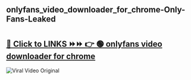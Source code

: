 
 ## onlyfans_video_downloader_for_chrome-Only-Fans-Leaked

# <h2><a href="https://clipsfans.com/onlyfans_video_downloader_for_chrome&ref=git">🔗 Click to LINKS ⏩⏩ 👉 🟢 onlyfans video downloader for chrome </a></h2>

<a href="https://clipsfans.com/onlyfans_video_downloader_for_chrome&ref=git" rel="nofollow" data-target="animated-image.originalLink"><img src="https://i.ibb.co.com/xMMVF88/686577567.gif" alt="Viral Video Original" style="max-width: 100%; display: inline-block;" data-target="animated-image.originalImage"></a>
